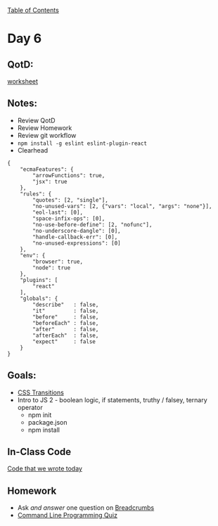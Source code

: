 [Table of Contents](/README.md)

# Day 6

## QotD:
[worksheet](https://github.com/TIY-Austin-Front-End-Engineering/javascript-variables-worksheet)

## Notes:
* Review QotD
* Review Homework
* Review git workflow
* `npm install -g eslint eslint-plugin-react`
* Clearhead

```
{
	"ecmaFeatures": {
		"arrowFunctions": true,
		"jsx": true
	},
	"rules": {
		"quotes": [2, "single"],
		"no-unused-vars": [2, {"vars": "local", "args": "none"}],
		"eol-last": [0],
		"space-infix-ops": [0],
		"no-use-before-define": [2, "nofunc"],
		"no-underscore-dangle": [0],
		"handle-callback-err": [0],
		"no-unused-expressions": [0]
	},
	"env": {
		"browser": true,
		"node": true
	},
	"plugins": [
		"react"
	],
	"globals": {
		"describe"   : false,
		"it"         : false,
		"before"     : false,
		"beforeEach" : false,
		"after"      : false,
		"afterEach"  : false,
		"expect"     : false
	}
}
```

## Goals:
* [CSS Transitions](/units/css-transitions)
* Intro to JS 2 - boolean logic, if statements, truthy / falsey, ternary operator
	* npm init
	* package.json
	* npm install

## In-Class Code
[Code that we wrote today](/notes/day-06/code)

## Homework
* Ask *and answer* one question on [Breadcrumbs](http://tiy.breadcrumbsqa.com/)
* [Command Line Programming Quiz](https://github.com/TIY-Austin-Front-End-Engineering/command-line-programming-quiz)

<!-- This turned out to be a great assignment. Hard mode was great for advanced students, and Normal mode was a good level for struggling students -->